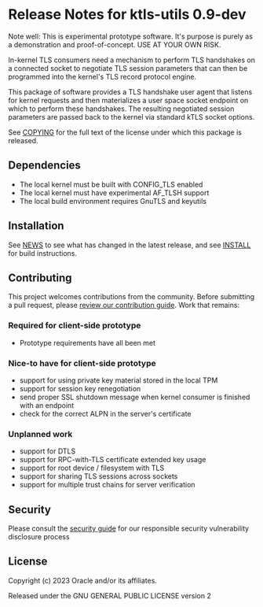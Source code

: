 # Release Notes for ktls-utils 0.9-dev

Note well: This is experimental prototype software. It's purpose is
purely as a demonstration and proof-of-concept. USE AT YOUR OWN RISK.

In-kernel TLS consumers need a mechanism to perform TLS handshakes
on a connected socket to negotiate TLS session parameters that can
then be programmed into the kernel's TLS record protocol engine.

This package of software provides a TLS handshake user agent that
listens for kernel requests and then materializes a user space
socket endpoint on which to perform these handshakes. The resulting
negotiated session parameters are passed back to the kernel via
standard kTLS socket options.

See [COPYING](COPYING) for the full text of the license under which
this package is released.

## Dependencies

* The local kernel must be built with CONFIG_TLS enabled
* The local kernel must have experimental AF_TLSH support
* The local build environment requires GnuTLS and keyutils

## Installation

See [NEWS](NEWS) to see what has changed in the latest release,
and see [INSTALL](INSTALL) for build instructions.

## Contributing

This project welcomes contributions from the community. Before submitting a pull request, please [review our contribution guide](./CONTRIBUTING.md).
Work that remains:

### Required for client-side prototype

* Prototype requirements have all been met

### Nice-to have for client-side prototype

* support for using private key material stored in the local TPM
* support for session key renegotiation
* send proper SSL shutdown message when kernel consumer is finished with an endpoint
* check for the correct ALPN in the server's certificate

### Unplanned work

* support for DTLS
* support for RPC-with-TLS certificate extended key usage
* support for root device / filesystem with TLS
* support for sharing TLS sessions across sockets
* support for multiple trust chains for server verification

## Security

Please consult the [security guide](./SECURITY.md) for our responsible security vulnerability disclosure process

## License

Copyright (c) 2023 Oracle and/or its affiliates.

Released under the GNU GENERAL PUBLIC LICENSE version 2
